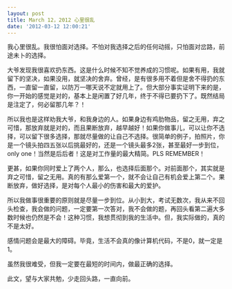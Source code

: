 ```yaml
---
layout: post
title: March 12，2012 心里很乱
date: '2012-03-12 12:00:21'
---
```



 我心里很乱。我很怕面对选择。不怕对我选择之后的任何动摇，只怕面对岔路，前途未卜的选择。

 大爷发现我很喜欢扔东西。这是什么时候不知不觉养成的习惯呢。如果有用，我就留下的坚决，如果没用，就坚决的舍弃。曾经，是有很多用不着但是舍不得扔的东西，一直留一直留，以防万一哪天说不定就用上了。但大部分事实证明下来的是，你一开始的感觉是对的，基本上是闲置了好几年，终于不得已要扔下了。既然结局是注定了，何必留那几年？！

 所以我也是这样劝我大爷，和我身边的人。如果身边有鸡肋物品，留之无用，弃之可惜，那放弃就是对的，而且果断放弃，越早越好！如果你做事儿，可以让你不选择，可以留下很多选择，那就尽量做的让自己不选择。很简单的例子，拍照片，你是一个镜头拍四五张以后挑最好的，还是一个镜头最多2张，甚至最好一步到位，only one！当然是后后者！这是对工作量的最大精简。PLS REMEMBER！

 更甚，如果你同时爱上了两个人，那么，也选择后面那个。对前面那个，其实就是弃之可惜，留之无用。真的有那么爱第一个，就不会让自己有机会爱上第二个。果断放弃，做好选择，是对每个人最小的伤害和最大的爱护。

 所以我做事很重要的原则就是尽量一步到位。从小到大，考试无数次，我从来不回头检查，我会做的问题，一定要第一次答对，我不会做的题，再回头看第二遍大多数时候也仍然是不会！这种习惯，我想贯彻到我的生活中。但，我实际做的，真的不是太好。

 感情问题会是最大的障碍。毕竟，生活不会真的像计算机代码，不是0，就一定是1。

 虽然我很难受，但我一定要在最短的时间内，做最正确的选择。

 此文，望与大家共勉，少走回头路，一直向前。



